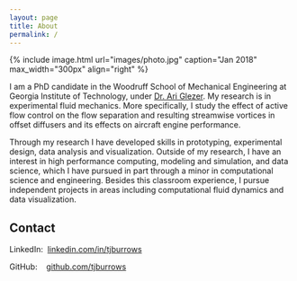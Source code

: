 ```yaml
---
layout: page
title: About
permalink: /
---
```


{% include image.html url="images/photo.jpg" caption="Jan 2018" max_width="300px" align="right" %}

I am a PhD candidate in the Woodruff School of Mechanical Engineering at Georgia Institute of Technology, under [Dr. Ari Glezer](http://fmrl.gatech.edu).  My research is in experimental fluid mechanics.  More specifically, I study the effect of active flow control on the flow separation and resulting streamwise vortices in offset diffusers and its effects on aircraft engine performance.

Through my research I have developed skills in prototyping, experimental design, data analysis and visualization. Outside of my research, I have an interest in high performance computing, modeling and simulation, and data science, which I have pursued in part through a minor in computational science and engineering.  Besides this classroom experience, I pursue independent projects in areas including computational fluid dynamics and data visualization.

## Contact

LinkedIn:&nbsp;&nbsp;[linkedin.com/in/tjburrows](https://www.linkedin.com/in/tjburrows)

GitHub:&nbsp;&nbsp;&nbsp;&nbsp;[github.com/tjburrows](https://www.github.com/tjburrows)
